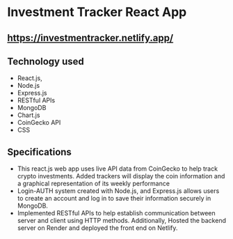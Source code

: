 # Investment Tracker React App

## https://investmentracker.netlify.app/

## Technology used

- React.js, 
- Node.js
- Express.js
- RESTful APIs
- MongoDB
- Chart.js
- CoinGecko API
- CSS

## Specifications

- This react.js web app uses live API data from CoinGecko to help track crypto investments. Added trackers will display the coin information and a graphical representation of its weekly performance
- Login-AUTH system created with Node.js, and Express.js allows users to create an account and log in to save their information securely in MongoDB.
- Implemented RESTful APIs to help establish communication between server and client using HTTP methods. Additionally, Hosted the backend server on Render and deployed the front end on Netlify.

